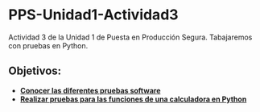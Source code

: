 # PPS-Unidad1-Actividad3
Actividad 3 de la Unidad 1 de Puesta en Producción Segura. Tabajaremos con pruebas en Python.

## Objetivos:

- [**Conocer las diferentes pruebas software**](Pruebas.md)
- [**Realizar pruebas para las funciones de una calculadora en Python**](Realización_pruebas.md)

